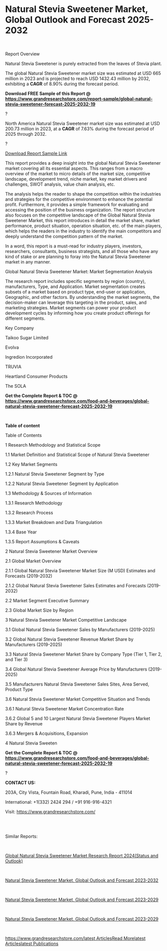 <h1>Natural Stevia Sweetener Market, Global Outlook and Forecast 2025-2032</h1><br/><p>Report Overview</p>
 
 
 
 <p>Natural Stevia Sweetener is purely extracted from the leaves of Stevia plant.</p>
 
 
 
 <p>The global Natural Stevia Sweetener market size was estimated at USD 665 million in 2023 and is projected to reach USD 1432.43 million by 2032, exhibiting a <strong>CAGR</strong> of 8.90% during the forecast period.</p>
 
 
 
 <div><b>Download FREE Sample of this Report @ <a href="https://www.grandresearchstore.com/report-sample/global-natural-stevia-sweetener-forecast-2025-2032-19">https://www.grandresearchstore.com/report-sample/global-natural-stevia-sweetener-forecast-2025-2032-19</a></b></div>
 
 
 
 <p>? </p>
 
 
 
 <p>North America Natural Stevia Sweetener market size was estimated at USD 200.73 million in 2023, at a <strong>CAGR</strong> of 7.63% during the forecast period of 2025 through 2032.</p>
 
 
 
 <p>? </p>
 
 
 
 <p><a href="https://www.grandresearchstore.com/mr-admin/report-sample/global-natural-stevia-sweetener-forecast-2025-2032-19">Download Report Sample Link</a></p>
 
 
 
 <p>This report provides a deep insight into the global Natural Stevia Sweetener market covering all its essential aspects. This ranges from a macro overview of the market to micro details of the market size, competitive landscape, development trend, niche market, key market drivers and challenges, SWOT analysis, value chain analysis, etc.</p>
 
 
 
 <p>The analysis helps the reader to shape the competition within the industries and strategies for the competitive environment to enhance the potential profit. Furthermore, it provides a simple framework for evaluating and accessing the position of the business organization. The report structure also focuses on the competitive landscape of the Global Natural Stevia Sweetener Market, this report introduces in detail the market share, market performance, product situation, operation situation, etc. of the main players, which helps the readers in the industry to identify the main competitors and deeply understand the competition pattern of the market.</p>
 
 
 
 <p>In a word, this report is a must-read for industry players, investors, researchers, consultants, business strategists, and all those who have any kind of stake or are planning to foray into the Natural Stevia Sweetener market in any manner.</p>
 
 
 
 <p>Global Natural Stevia Sweetener Market: Market Segmentation Analysis</p>
 
 
 
 <p>The research report includes specific segments by region (country), manufacturers, Type, and Application. Market segmentation creates subsets of a market based on product type, end-user or application, Geographic, and other factors. By understanding the market segments, the decision-maker can leverage this targeting in the product, sales, and marketing strategies. Market segments can power your product development cycles by informing how you create product offerings for different segments.</p>
 
 
 
 <p>Key Company</p>
 
 
 
 <p>Taikoo Sugar Limited</p>
 
 
 
 <p>Evolva</p>
 
 
 
 <p>Ingredion Incorporated</p>
 
 
 
 <p>TRUVIA</p>
 
 
 
 <p>Heartland Consumer Products</p>
 
 
 
 <p>The SOLA</p>
 
 
 
 <div><b>Get the Complete Report & TOC @ <a href="https://www.grandresearchstore.com/food-and-beverages/global-natural-stevia-sweetener-forecast-2025-2032-19">https://www.grandresearchstore.com/food-and-beverages/global-natural-stevia-sweetener-forecast-2025-2032-19</a></b></div>
 
 
 
 <p><br />
 
 <b>Table of content</b></p>
 
 
 
 <p>Table of Contents<br />
 
 1 Research Methodology and Statistical Scope<br />
 
 1.1 Market Definition and Statistical Scope of Natural Stevia Sweetener<br />
 
 1.2 Key Market Segments<br />
 
 1.2.1 Natural Stevia Sweetener Segment by Type<br />
 
 1.2.2 Natural Stevia Sweetener Segment by Application<br />
 
 1.3 Methodology & Sources of Information<br />
 
 1.3.1 Research Methodology<br />
 
 1.3.2 Research Process<br />
 
 1.3.3 Market Breakdown and Data Triangulation<br />
 
 1.3.4 Base Year<br />
 
 1.3.5 Report Assumptions & Caveats<br />
 
 2 Natural Stevia Sweetener Market Overview<br />
 
 2.1 Global Market Overview<br />
 
 2.1.1 Global Natural Stevia Sweetener Market Size (M USD) Estimates and Forecasts (2019-2032)<br />
 
 2.1.2 Global Natural Stevia Sweetener Sales Estimates and Forecasts (2019-2032)<br />
 
 2.2 Market Segment Executive Summary<br />
 
 2.3 Global Market Size by Region<br />
 
 3 Natural Stevia Sweetener Market Competitive Landscape<br />
 
 3.1 Global Natural Stevia Sweetener Sales by Manufacturers (2019-2025)<br />
 
 3.2 Global Natural Stevia Sweetener Revenue Market Share by Manufacturers (2019-2025)<br />
 
 3.3 Natural Stevia Sweetener Market Share by Company Type (Tier 1, Tier 2, and Tier 3)<br />
 
 3.4 Global Natural Stevia Sweetener Average Price by Manufacturers (2019-2025)<br />
 
 3.5 Manufacturers Natural Stevia Sweetener Sales Sites, Area Served, Product Type<br />
 
 3.6 Natural Stevia Sweetener Market Competitive Situation and Trends<br />
 
 3.6.1 Natural Stevia Sweetener Market Concentration Rate<br />
 
 3.6.2 Global 5 and 10 Largest Natural Stevia Sweetener Players Market Share by Revenue<br />
 
 3.6.3 Mergers & Acquisitions, Expansion<br />
 
 4 Natural Stevia Sweeten</p>
 
 
 
 <div><b>Get the Complete Report & TOC @ <a href="https://www.grandresearchstore.com/food-and-beverages/global-natural-stevia-sweetener-forecast-2025-2032-19">https://www.grandresearchstore.com/food-and-beverages/global-natural-stevia-sweetener-forecast-2025-2032-19</a></b></div>
 
 
 
 <p>? </p>
 
 
 
 <p><b>CONTACT US:</b><br />
 
 203A, City Vista, Fountain Road, Kharadi, Pune, India - 411014<br />
 
 International: +1(332) 2424 294 / +91 916-916-4321<br />
 
 Visit: <a href="https://www.grandresearchstore.com/">https://www.grandresearchstore.com/</a><br />
 
 <br />
 
 <br />
 
 Similar Reports:<br />
 
 <br />
 
 <a href="https://www.grandresearchstore.com/food-and-beverages/global-natural-stevia-sweetener-2024-87">Global Natural Stevia Sweetener Market Research Report 2024(Status and Outlook)</a><br />
 
 <br />
 
 <a href="https://www.grandresearchstore.com/food-and-beverages/global-natural-stevia-sweetener-forecast-2023-2032-129">Natural Stevia Sweetener Market, Global Outlook and Forecast 2023-2032</a><br />
 
 <br />
 
 <a href="https://www.grandresearchstore.com/chemicals-and-materials/global-natural-stevia-sweetener-forecast-2023-2029-685">Natural Stevia Sweetener Market, Global Outlook and Forecast 2023-2029</a><br />
 
 <br />
 
 <a href="https://www.grandresearchstore.com/chemicals-and-materials/global-natural-stevia-sweetener-forecast-2023-2029-714">Natural Stevia Sweetener Market, Global Outlook and Forecast 2023-2029</a><br />
 
 <br />
 
 <a href="https://gyeongbokgung.com">https://www.grandresearchstore.com/</a><a href="https://hallyeomaritime.com">latest Articles</a><a href="https://jingwansa.com">Read More</a><a href="https://nguoiviet.jp/">latest Articles</a><a href="https://www.intelmarketresearch.com/">latest Publications</a></p>